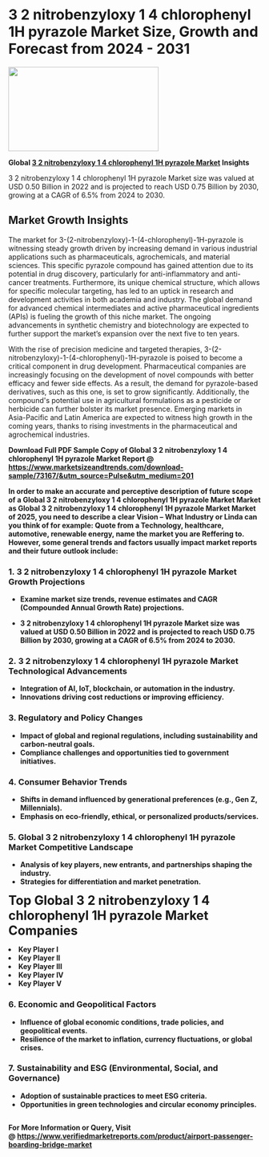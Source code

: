<H1>3 2 nitrobenzyloxy 1 4 chlorophenyl 1H pyrazole Market Size, Growth and Forecast from 2024 - 2031</H1><img class="aligncenter size-medium wp-image-584254" src="https://thirdeyenews.in/wp-content/uploads/2024/09/Global-Market-Research-300x168.jpeg" alt="" width="300" height="168" /><p><strong>Global&nbsp;<a href="https://www.marketsizeandtrends.com/download-sample/73167/&amp;utm_source=Pulse&amp;utm_medium=201">3 2 nitrobenzyloxy 1 4 chlorophenyl 1H pyrazole Market</a> Insights</strong></p><p>3 2 nitrobenzyloxy 1 4 chlorophenyl 1H pyrazole Market size was valued at USD 0.50 Billion in 2022 and is projected to reach USD 0.75 Billion by 2030, growing at a CAGR of 6.5% from 2024 to 2030.</p><p><h2>Market Growth Insights</h2> <p>The market for 3-(2-nitrobenzyloxy)-1-(4-chlorophenyl)-1H-pyrazole is witnessing steady growth driven by increasing demand in various industrial applications such as pharmaceuticals, agrochemicals, and material sciences. This specific pyrazole compound has gained attention due to its potential in drug discovery, particularly for anti-inflammatory and anti-cancer treatments. Furthermore, its unique chemical structure, which allows for specific molecular targeting, has led to an uptick in research and development activities in both academia and industry. The global demand for advanced chemical intermediates and active pharmaceutical ingredients (APIs) is fueling the growth of this niche market. The ongoing advancements in synthetic chemistry and biotechnology are expected to further support the market’s expansion over the next five to ten years.</p> <p><strong></strong></p> <p>With the rise of precision medicine and targeted therapies, 3-(2-nitrobenzyloxy)-1-(4-chlorophenyl)-1H-pyrazole is poised to become a critical component in drug development. Pharmaceutical companies are increasingly focusing on the development of novel compounds with better efficacy and fewer side effects. As a result, the demand for pyrazole-based derivatives, such as this one, is set to grow significantly. Additionally, the compound's potential use in agricultural formulations as a pesticide or herbicide can further bolster its market presence. Emerging markets in Asia-Pacific and Latin America are expected to witness high growth in the coming years, thanks to rising investments in the pharmaceutical and agrochemical industries.</p> <p><strong></p><p><span class=""><strong>Download Full PDF Sample Copy of Global 3 2 nitrobenzyloxy 1 4 chlorophenyl 1H pyrazole Market Report</strong> @ <a href="https://www.marketsizeandtrends.com/download-sample/73167/&amp;utm_source=Pulse&amp;utm_medium=201" target="_blank">https://www.marketsizeandtrends.com/download-sample/73167/&amp;utm_source=Pulse&amp;utm_medium=201</a></span></p><p>In order to make an accurate and perceptive description of future scope of a Global&nbsp;3 2 nitrobenzyloxy 1 4 chlorophenyl 1H pyrazole Market Market as Global&nbsp;3 2 nitrobenzyloxy 1 4 chlorophenyl 1H pyrazole Market Market of 2025, you need to describe a clear Vision &ndash; What Industry or Linda can you think of for example: Quote from a Technology, healthcare, automotive, renewable energy, name the market you are Reffering to. However, some general trends and factors usually impact market reports and their future outlook include:</p><h3>1.&nbsp;<strong>3 2 nitrobenzyloxy 1 4 chlorophenyl 1H pyrazole Market Growth Projections</strong></h3><ul><li>Examine market size trends, revenue estimates and CAGR (Compounded Annual Growth Rate) projections.</li><li><p>3 2 nitrobenzyloxy 1 4 chlorophenyl 1H pyrazole Market size was valued at USD 0.50 Billion in 2022 and is projected to reach USD 0.75 Billion by 2030, growing at a CAGR of 6.5% from 2024 to 2030.</p></li></ul><h3>2.&nbsp;<strong>3 2 nitrobenzyloxy 1 4 chlorophenyl 1H pyrazole Market Technological Advancements</strong></h3><ul><li>Integration of AI, IoT, blockchain, or automation in the industry.</li><li>Innovations driving cost reductions or improving efficiency.</li></ul><h3>3.&nbsp;<strong>Regulatory and Policy Changes</strong></h3><ul><li>Impact of global and regional regulations, including sustainability and carbon-neutral goals.</li><li>Compliance challenges and opportunities tied to government initiatives.</li></ul><h3>4.&nbsp;<strong>Consumer Behavior Trends</strong></h3><ul><li>Shifts in demand influenced by generational preferences (e.g., Gen Z, Millennials).</li><li>Emphasis on eco-friendly, ethical, or personalized products/services.</li></ul><h3>5.&nbsp;<strong>Global 3 2 nitrobenzyloxy 1 4 chlorophenyl 1H pyrazole Market Competitive Landscape</strong></h3><ul><li>Analysis of key players, new entrants, and partnerships shaping the industry.</li><li>Strategies for differentiation and market penetration.</li></ul><p data-pm-slice="1 1 []"><span style="color: inherit; font-family: inherit; font-size: 25px;">Top Global 3 2 nitrobenzyloxy 1 4 chlorophenyl 1H pyrazole Market Companies</span></p><div class="" data-test-id=""><p><li>Key Player I</li><li> Key Player II</li><li> Key Player III</li><li> Key Player IV</li><li> Key Player V</li></p></div><h3>6.&nbsp;<strong>Economic and Geopolitical Factors</strong></h3><ul><li>Influence of global economic conditions, trade policies, and geopolitical events.</li><li>Resilience of the market to inflation, currency fluctuations, or global crises.</li></ul><h3>7.&nbsp;<strong>Sustainability and ESG (Environmental, Social, and Governance)</strong></h3><ul><li>Adoption of sustainable practices to meet ESG criteria.</li><li>Opportunities in green technologies and circular economy principles.</li></ul><h2><strong style="font-size: 14px;">For More Information or Query, Visit @&nbsp;</strong><a style="background-color: #ffffff; font-size: 14px;" href="https://www.marketsizeandtrends.com/report/3-2-nitrobenzyloxy-1-4-chlorophenyl-1h-pyrazole-market/" target="_blank">https://www.verifiedmarketreports.com/product/airport-passenger-boarding-bridge-market</a></h2>
